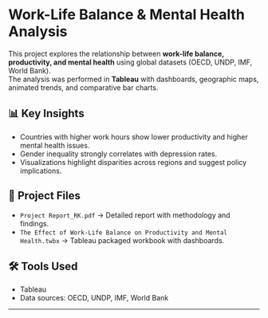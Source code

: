 # Work-Life Balance & Mental Health Analysis

This project explores the relationship between **work-life balance, productivity, and mental health** using global datasets (OECD, UNDP, IMF, World Bank).  
The analysis was performed in **Tableau** with dashboards, geographic maps, animated trends, and comparative bar charts.

## 📊 Key Insights
- Countries with higher work hours show lower productivity and higher mental health issues.  
- Gender inequality strongly correlates with depression rates.  
- Visualizations highlight disparities across regions and suggest policy implications.  

## 📂 Project Files
- `Project Report_RK.pdf` → Detailed report with methodology and findings.  
- `The Effect of Work-Life Balance on Productivity and Mental Health.twbx` → Tableau packaged workbook with dashboards.  

## 🛠️ Tools Used
- Tableau  
- Data sources: OECD, UNDP, IMF, World Bank  
 

---

